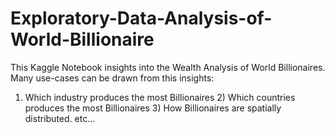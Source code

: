 # Exploratory-Data-Analysis-of-World-Billionaire
This Kaggle Notebook insights into the Wealth Analysis of World Billionaires. 
Many use-cases can be drawn from this insights: 
1) Which industry produces the most Billionaires  2) Which countries produces the most Billionaires 3) How Billionaires are spatially distributed. etc...
